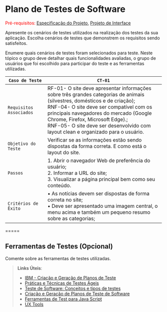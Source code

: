 # Plano de Testes de Software

<span style="color:red">Pré-requisitos: <a href="2-Especificação do Projeto.md"> Especificação do Projeto</a></span>, <a href="3-Projeto de Interface.md"> Projeto de Interface</a>

Apresente os cenários de testes utilizados na realização dos testes da sua aplicação. Escolha cenários de testes que demonstrem os requisitos sendo satisfeitos.

Enumere quais cenários de testes foram selecionados para teste. Neste tópico o grupo deve detalhar quais funcionalidades avaliadas, o grupo de usuários que foi escolhido para participar do teste e as ferramentas utilizadas.
 

|  `Caso de Teste`           |  `CT-01`
|----------------------------|-----------------------------------------------------------------|
| `Requisitos  Associados`    |RF-01- O site deve apresentar informações sobre três grandes categorias de animais (silvestres, domésticos e de criação); <br>RNF-04- O site deve ser compatível com os principais navegadores do mercado (Google Chrome, Firefox, Microsoft Edge).;</br> RNF-05- O site deve ser desenvolvido com layout clean e organizado para o usuário.  |
|   `Objetivo do Teste`      |Verificar se as informações estão sendo dispostas da forma correta. E como está o layout do site. |
|         `Passos`           |1. Abrir o navegador Web de preferência do usuário; <br> 2. Informar a URL do site;</br> 3. Visualizar a página principal bem como seu conteúdo. |
|   `Critérios de Êxito`     |• As notícias devem ser dispostas de forma correta no site; <br> • Deve ser apresentado uma imagem central, o menu acima e também um pequeno resumo sobre as categorias;</br> |

=====

## Ferramentas de Testes (Opcional)

Comente sobre as ferramentas de testes utilizadas.
 
> **Links Úteis**:
> - [IBM - Criação e Geração de Planos de Teste](https://www.ibm.com/developerworks/br/local/rational/criacao_geracao_planos_testes_software/index.html)
> - [Práticas e Técnicas de Testes Ágeis](http://assiste.serpro.gov.br/serproagil/Apresenta/slides.pdf)
> -  [Teste de Software: Conceitos e tipos de testes](https://blog.onedaytesting.com.br/teste-de-software/)
> - [Criação e Geração de Planos de Teste de Software](https://www.ibm.com/developerworks/br/local/rational/criacao_geracao_planos_testes_software/index.html)
> - [Ferramentas de Test para Java Script](https://geekflare.com/javascript-unit-testing/)
> - [UX Tools](https://uxdesign.cc/ux-user-research-and-user-testing-tools-2d339d379dc7)
